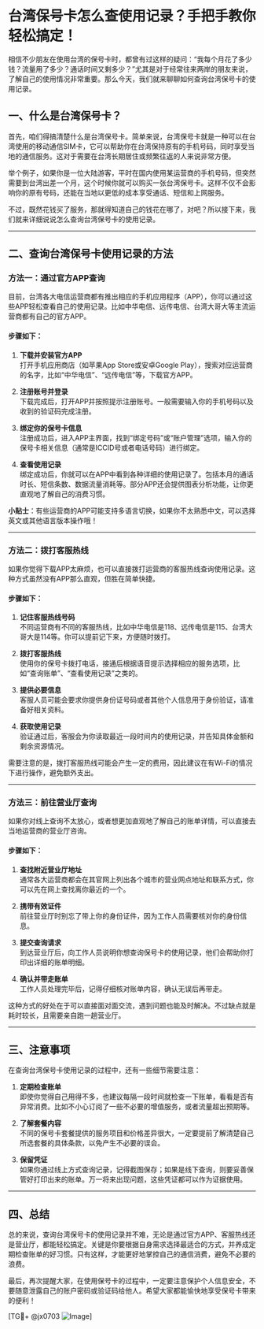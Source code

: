 # 台湾保号卡怎么查使用记录？手把手教你轻松搞定！

相信不少朋友在使用台湾的保号卡时，都曾有过这样的疑问：“我每个月花了多少钱？流量用了多少？通话时间又剩多少？”尤其是对于经常往来两岸的朋友来说，了解自己的使用情况非常重要。那么今天，我们就来聊聊如何查询台湾保号卡的使用记录。

## 一、什么是台湾保号卡？

首先，咱们得搞清楚什么是台湾保号卡。简单来说，台湾保号卡就是一种可以在台湾使用的移动通信SIM卡，它可以帮助你在台湾保持原有的手机号码，同时享受当地的通信服务。这对于需要在台湾长期居住或频繁往返的人来说非常方便。

举个例子，如果你是一位大陆游客，平时在国内使用某运营商的手机号码，但突然需要到台湾出差一个月，这个时候你就可以购买一张台湾保号卡。这样不仅不会影响你的原有号码，还能在当地以更低的成本享受通话、短信和上网服务。

不过，既然花钱买了服务，那就得知道自己的钱花在哪了，对吧？所以接下来，我们就来详细说说怎么查询台湾保号卡的使用记录。

---

## 二、查询台湾保号卡使用记录的方法

### 方法一：通过官方APP查询

目前，台湾各大电信运营商都有推出相应的手机应用程序（APP），你可以通过这些APP轻松查看自己的使用记录。比如中华电信、远传电信、台湾大哥大等主流运营商都有自己的官方APP。

#### 步骤如下：

1. **下载并安装官方APP**  
   打开手机应用商店（如苹果App Store或安卓Google Play），搜索对应运营商的名字，比如“中华电信”、“远传电信”等，下载官方APP。

2. **注册账号并登录**  
   下载完成后，打开APP并按照提示注册账号。一般需要输入你的手机号码以及收到的验证码完成注册。

3. **绑定你的保号卡信息**  
   注册成功后，进入APP主界面，找到“绑定号码”或“账户管理”选项，输入你的保号卡相关信息（通常是ICCID号或者电话号码）进行绑定。

4. **查看使用记录**  
   绑定成功后，你就可以在APP中看到各种详细的使用记录了。包括本月的通话时长、短信条数、数据流量消耗等。部分APP还会提供图表分析功能，让你更直观地了解自己的消费习惯。

**小贴士**：有些运营商的APP可能支持多语言切换，如果你不太熟悉中文，可以选择英文或其他语言版本操作哦！

---

### 方法二：拨打客服热线

如果你觉得下载APP太麻烦，也可以直接拨打运营商的客服热线查询使用记录。这种方式虽然没有APP那么直观，但胜在简单快捷。

#### 步骤如下：

1. **记住客服热线号码**  
   不同运营商有不同的客服热线，比如中华电信是118、远传电信是115、台湾大哥大是114等。你可以提前记下来，方便随时拨打。

2. **拨打客服热线**  
   使用你的保号卡拨打电话，接通后根据语音提示选择相应的服务选项，比如“查询账单”、“查看使用记录”之类的。

3. **提供必要信息**  
   客服人员可能会要求你提供身份证号码或者其他个人信息用于身份验证，请准备好相关资料。

4. **获取使用记录**  
   验证通过后，客服会为你读取最近一段时间内的使用记录，并告知具体金额和剩余资源情况。

需要注意的是，拨打客服热线可能会产生一定的费用，因此建议在有Wi-Fi的情况下进行操作，避免额外支出。

---

### 方法三：前往营业厅查询

如果你对线上查询不太放心，或者想更加直观地了解自己的账单详情，可以直接去当地运营商的营业厅咨询。

#### 步骤如下：

1. **查找附近营业厅地址**  
   通常各大运营商都会在其官网上列出各个城市的营业网点地址和联系方式，你可以先在网上查找离你最近的一个。

2. **携带有效证件**  
   前往营业厅时别忘了带上你的身份证件，因为工作人员需要核对你的身份信息。

3. **提交查询请求**  
   到达营业厅后，向工作人员说明你想查询保号卡的使用记录，他们会帮助你打印出详细的账单明细。

4. **确认并带走账单**  
   工作人员处理完毕后，记得仔细核对账单内容，确认无误后再带走。

这种方式的好处在于可以直接面对面交流，遇到问题也能及时解决。不过缺点就是耗时较长，且需要亲自跑一趟营业厅。

---

## 三、注意事项

在查询台湾保号卡使用记录的过程中，还有一些细节需要注意：

1. **定期检查账单**  
   即使你觉得自己用得不多，也建议每隔一段时间就检查一下账单，看看是否有异常消费。比如不小心订阅了一些不必要的增值服务，或者流量超出预期等。

2. **了解套餐内容**  
   不同的保号卡套餐提供的服务项目和价格差异很大，一定要提前了解清楚自己所选套餐的具体条款，以免产生不必要的误会。

3. **保留凭证**  
   如果你通过线上方式查询记录，记得截图保存；如果是线下查询，则要妥善保管好打印出来的账单。万一将来出现问题，这些凭证都可以作为证据使用。

---

## 四、总结

总的来说，查询台湾保号卡的使用记录并不难，无论是通过官方APP、客服热线还是营业厅，都能轻松搞定。关键是你要根据自身需求选择最适合的方式，并养成定期检查账单的好习惯。只有这样，才能更好地掌控自己的通信消费，避免不必要的浪费。

最后，再次提醒大家，在使用保号卡的过程中，一定要注意保护个人信息安全，不要随意泄露自己的账户密码或验证码给他人。希望大家都能愉快地享受保号卡带来的便利！

[TG💪+ @jx0703 ![Image](https://github.com/user-attachments/assets/dbca1d08-cadb-493c-b0ec-ad6f7a83f270)]